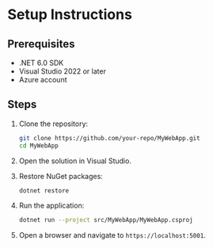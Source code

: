# Setup Instructions

## Prerequisites

- .NET 6.0 SDK
- Visual Studio 2022 or later
- Azure account

## Steps

1. Clone the repository:
    ```sh
    git clone https://github.com/your-repo/MyWebApp.git
    cd MyWebApp
    ```

2. Open the solution in Visual Studio.

3. Restore NuGet packages:
    ```sh
    dotnet restore
    ```

4. Run the application:
    ```sh
    dotnet run --project src/MyWebApp/MyWebApp.csproj
    ```

5. Open a browser and navigate to `https://localhost:5001`.
